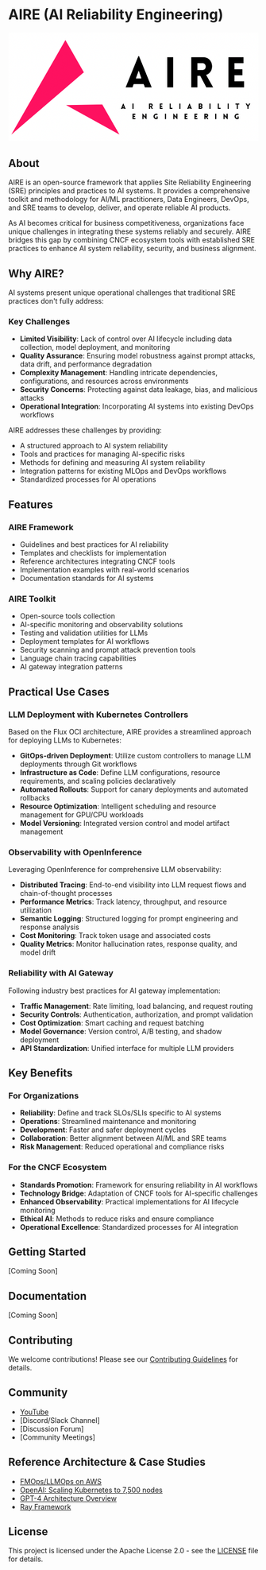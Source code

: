 # AIRE (AI Reliability Engineering)

<p align="center">
  <img src="/air.png" alt="AIRE Logo" />
</p>

## About

AIRE is an open-source framework that applies Site Reliability Engineering (SRE) principles and practices to AI systems. It provides a comprehensive toolkit and methodology for AI/ML practitioners, Data Engineers, DevOps, and SRE teams to develop, deliver, and operate reliable AI products.

As AI becomes critical for business competitiveness, organizations face unique challenges in integrating these systems reliably and securely. AIRE bridges this gap by combining CNCF ecosystem tools with established SRE practices to enhance AI system reliability, security, and business alignment.

## Why AIRE?

AI systems present unique operational challenges that traditional SRE practices don't fully address:

### Key Challenges
- **Limited Visibility**: Lack of control over AI lifecycle including data collection, model deployment, and monitoring
- **Quality Assurance**: Ensuring model robustness against prompt attacks, data drift, and performance degradation
- **Complexity Management**: Handling intricate dependencies, configurations, and resources across environments
- **Security Concerns**: Protecting against data leakage, bias, and malicious attacks
- **Operational Integration**: Incorporating AI systems into existing DevOps workflows

AIRE addresses these challenges by providing:
- A structured approach to AI system reliability
- Tools and practices for managing AI-specific risks
- Methods for defining and measuring AI system reliability
- Integration patterns for existing MLOps and DevOps workflows
- Standardized processes for AI operations

## Features

### AIRE Framework
- Guidelines and best practices for AI reliability
- Templates and checklists for implementation
- Reference architectures integrating CNCF tools
- Implementation examples with real-world scenarios
- Documentation standards for AI systems

### AIRE Toolkit
- Open-source tools collection
- AI-specific monitoring and observability solutions
- Testing and validation utilities for LLMs
- Deployment templates for AI workflows
- Security scanning and prompt attack prevention tools
- Language chain tracing capabilities
- AI gateway integration patterns

## Practical Use Cases

### LLM Deployment with Kubernetes Controllers
Based on the Flux OCI architecture, AIRE provides a streamlined approach for deploying LLMs to Kubernetes:
- **GitOps-driven Deployment**: Utilize custom controllers to manage LLM deployments through Git workflows
- **Infrastructure as Code**: Define LLM configurations, resource requirements, and scaling policies declaratively
- **Automated Rollouts**: Support for canary deployments and automated rollbacks
- **Resource Optimization**: Intelligent scheduling and resource management for GPU/CPU workloads
- **Model Versioning**: Integrated version control and model artifact management

### Observability with OpenInference
Leveraging OpenInference for comprehensive LLM observability:
- **Distributed Tracing**: End-to-end visibility into LLM request flows and chain-of-thought processes
- **Performance Metrics**: Track latency, throughput, and resource utilization
- **Semantic Logging**: Structured logging for prompt engineering and response analysis
- **Cost Monitoring**: Track token usage and associated costs
- **Quality Metrics**: Monitor hallucination rates, response quality, and model drift

### Reliability with AI Gateway
Following industry best practices for AI gateway implementation:
- **Traffic Management**: Rate limiting, load balancing, and request routing
- **Security Controls**: Authentication, authorization, and prompt validation
- **Cost Optimization**: Smart caching and request batching
- **Model Governance**: Version control, A/B testing, and shadow deployment
- **API Standardization**: Unified interface for multiple LLM providers

## Key Benefits

### For Organizations
- **Reliability**: Define and track SLOs/SLIs specific to AI systems
- **Operations**: Streamlined maintenance and monitoring
- **Development**: Faster and safer deployment cycles
- **Collaboration**: Better alignment between AI/ML and SRE teams
- **Risk Management**: Reduced operational and compliance risks

### For the CNCF Ecosystem
- **Standards Promotion**: Framework for ensuring reliability in AI workflows
- **Technology Bridge**: Adaptation of CNCF tools for AI-specific challenges
- **Enhanced Observability**: Practical implementations for AI lifecycle monitoring
- **Ethical AI**: Methods to reduce risks and ensure compliance
- **Operational Excellence**: Standardized processes for AI integration

## Getting Started

[Coming Soon]

## Documentation

[Coming Soon]

## Contributing

We welcome contributions! Please see our [Contributing Guidelines](CONTRIBUTING.md) for details.

## Community
- [YouTube](https://youtu.be/Ef6JUVLWPwU)
- [Discord/Slack Channel]
- [Discussion Forum]
- [Community Meetings]

## Reference Architecture & Case Studies

- [FMOps/LLMOps on AWS](https://aws.amazon.com/blogs/machine-learning/fmops-llmops-operationalize-generative-ai-and-differences-with-mlops/)
- [OpenAI: Scaling Kubernetes to 7,500 nodes](https://openai.com/research/scaling-kubernetes-to-7500-nodes)
- [GPT-4 Architecture Overview](https://www.semianalysis.com/p/gpt-4-architecture-infrastructure)
- [Ray Framework](https://assets.ctfassets.net/bguokct8bxgd/26Vuu2NJLVnWkX4TkalSmB/fbc74da45885ca8e5048583f8a7e9d25/Ray_OSS_Datasheet_-_Final.pdf)

## License

This project is licensed under the Apache License 2.0 - see the [LICENSE](LICENSE) file for details.

